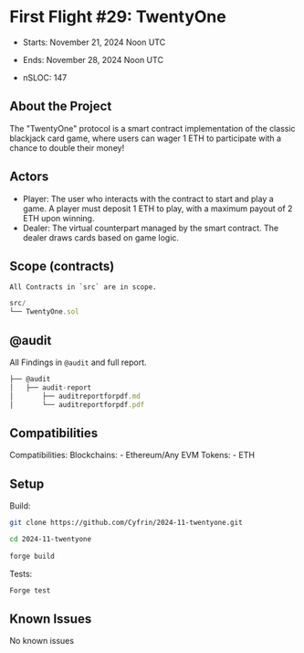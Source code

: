 # First Flight #29: TwentyOne

- Starts: November 21, 2024 Noon UTC
- Ends: November 28, 2024 Noon UTC

- nSLOC: 147

[//]: # "contest-details-open"

## About the Project

The "TwentyOne" protocol is a smart contract implementation of the classic blackjack card game, where users can wager 1 ETH to participate with a chance to double their money!

## Actors

- Player: The user who interacts with the contract to start and play a game. A player must deposit 1 ETH to play, with a maximum payout of 2 ETH upon winning.
- Dealer: The virtual counterpart managed by the smart contract. The dealer draws cards based on game logic.

[//]: # "contest-details-close"
[//]: # "scope-open"

## Scope (contracts)

```
All Contracts in `src` are in scope.
```

```js
src/
└── TwentyOne.sol
```

## @audit

All Findings in `@audit` and full report.

```js
├── @audit
│   ├── audit-report
│       ├── auditreportforpdf.md
│       └── auditreportforpdf.pdf

```

## Compatibilities

Compatibilities:
Blockchains: - Ethereum/Any EVM
Tokens: - ETH

[//]: # "scope-close"
[//]: # "getting-started-open"

## Setup

Build:

```bash
git clone https://github.com/Cyfrin/2024-11-twentyone.git

cd 2024-11-twentyone
 
forge build
```

Tests:

```bash
Forge test
```

[//]: # "getting-started-close"
[//]: # "known-issues-open"

## Known Issues

No known issues

[//]: # "known-issues-close"
